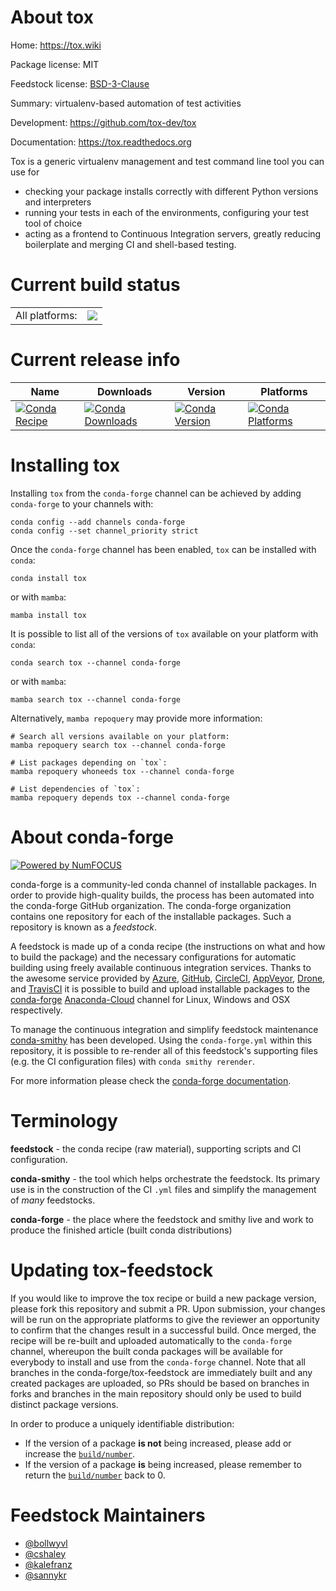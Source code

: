 About tox
=========

Home: https://tox.wiki

Package license: MIT

Feedstock license: [BSD-3-Clause](https://github.com/conda-forge/tox-feedstock/blob/main/LICENSE.txt)

Summary: virtualenv-based automation of test activities

Development: https://github.com/tox-dev/tox

Documentation: https://tox.readthedocs.org

Tox is a generic virtualenv management and test command line tool you can use for
- checking your package installs correctly with different Python versions and interpreters
- running your tests in each of the environments, configuring your test tool of choice
- acting as a frontend to Continuous Integration servers, greatly reducing boilerplate
  and merging CI and shell-based testing.


Current build status
====================


<table><tr><td>All platforms:</td>
    <td>
      <a href="https://dev.azure.com/conda-forge/feedstock-builds/_build/latest?definitionId=5109&branchName=main">
        <img src="https://dev.azure.com/conda-forge/feedstock-builds/_apis/build/status/tox-feedstock?branchName=main">
      </a>
    </td>
  </tr>
</table>

Current release info
====================

| Name | Downloads | Version | Platforms |
| --- | --- | --- | --- |
| [![Conda Recipe](https://img.shields.io/badge/recipe-tox-green.svg)](https://anaconda.org/conda-forge/tox) | [![Conda Downloads](https://img.shields.io/conda/dn/conda-forge/tox.svg)](https://anaconda.org/conda-forge/tox) | [![Conda Version](https://img.shields.io/conda/vn/conda-forge/tox.svg)](https://anaconda.org/conda-forge/tox) | [![Conda Platforms](https://img.shields.io/conda/pn/conda-forge/tox.svg)](https://anaconda.org/conda-forge/tox) |

Installing tox
==============

Installing `tox` from the `conda-forge` channel can be achieved by adding `conda-forge` to your channels with:

```
conda config --add channels conda-forge
conda config --set channel_priority strict
```

Once the `conda-forge` channel has been enabled, `tox` can be installed with `conda`:

```
conda install tox
```

or with `mamba`:

```
mamba install tox
```

It is possible to list all of the versions of `tox` available on your platform with `conda`:

```
conda search tox --channel conda-forge
```

or with `mamba`:

```
mamba search tox --channel conda-forge
```

Alternatively, `mamba repoquery` may provide more information:

```
# Search all versions available on your platform:
mamba repoquery search tox --channel conda-forge

# List packages depending on `tox`:
mamba repoquery whoneeds tox --channel conda-forge

# List dependencies of `tox`:
mamba repoquery depends tox --channel conda-forge
```


About conda-forge
=================

[![Powered by
NumFOCUS](https://img.shields.io/badge/powered%20by-NumFOCUS-orange.svg?style=flat&colorA=E1523D&colorB=007D8A)](https://numfocus.org)

conda-forge is a community-led conda channel of installable packages.
In order to provide high-quality builds, the process has been automated into the
conda-forge GitHub organization. The conda-forge organization contains one repository
for each of the installable packages. Such a repository is known as a *feedstock*.

A feedstock is made up of a conda recipe (the instructions on what and how to build
the package) and the necessary configurations for automatic building using freely
available continuous integration services. Thanks to the awesome service provided by
[Azure](https://azure.microsoft.com/en-us/services/devops/), [GitHub](https://github.com/),
[CircleCI](https://circleci.com/), [AppVeyor](https://www.appveyor.com/),
[Drone](https://cloud.drone.io/welcome), and [TravisCI](https://travis-ci.com/)
it is possible to build and upload installable packages to the
[conda-forge](https://anaconda.org/conda-forge) [Anaconda-Cloud](https://anaconda.org/)
channel for Linux, Windows and OSX respectively.

To manage the continuous integration and simplify feedstock maintenance
[conda-smithy](https://github.com/conda-forge/conda-smithy) has been developed.
Using the ``conda-forge.yml`` within this repository, it is possible to re-render all of
this feedstock's supporting files (e.g. the CI configuration files) with ``conda smithy rerender``.

For more information please check the [conda-forge documentation](https://conda-forge.org/docs/).

Terminology
===========

**feedstock** - the conda recipe (raw material), supporting scripts and CI configuration.

**conda-smithy** - the tool which helps orchestrate the feedstock.
                   Its primary use is in the construction of the CI ``.yml`` files
                   and simplify the management of *many* feedstocks.

**conda-forge** - the place where the feedstock and smithy live and work to
                  produce the finished article (built conda distributions)


Updating tox-feedstock
======================

If you would like to improve the tox recipe or build a new
package version, please fork this repository and submit a PR. Upon submission,
your changes will be run on the appropriate platforms to give the reviewer an
opportunity to confirm that the changes result in a successful build. Once
merged, the recipe will be re-built and uploaded automatically to the
`conda-forge` channel, whereupon the built conda packages will be available for
everybody to install and use from the `conda-forge` channel.
Note that all branches in the conda-forge/tox-feedstock are
immediately built and any created packages are uploaded, so PRs should be based
on branches in forks and branches in the main repository should only be used to
build distinct package versions.

In order to produce a uniquely identifiable distribution:
 * If the version of a package **is not** being increased, please add or increase
   the [``build/number``](https://docs.conda.io/projects/conda-build/en/latest/resources/define-metadata.html#build-number-and-string).
 * If the version of a package **is** being increased, please remember to return
   the [``build/number``](https://docs.conda.io/projects/conda-build/en/latest/resources/define-metadata.html#build-number-and-string)
   back to 0.

Feedstock Maintainers
=====================

* [@bollwyvl](https://github.com/bollwyvl/)
* [@cshaley](https://github.com/cshaley/)
* [@kalefranz](https://github.com/kalefranz/)
* [@sannykr](https://github.com/sannykr/)

